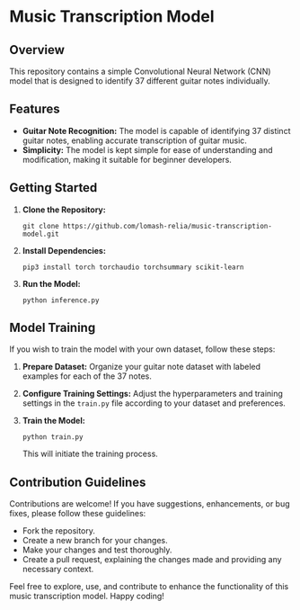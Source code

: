 # Music Transcription Model

## Overview
This repository contains a simple Convolutional Neural Network (CNN) model that is designed to identify 37 different guitar notes individually.

## Features
- **Guitar Note Recognition:** The model is capable of identifying 37 distinct guitar notes, enabling accurate transcription of guitar music.
- **Simplicity:** The model is kept simple for ease of understanding and modification, making it suitable for beginner developers.

## Getting Started
1. **Clone the Repository:**
   ```
   git clone https://github.com/lomash-relia/music-transcription-model.git
   ```

2. **Install Dependencies:**
   ```
   pip3 install torch torchaudio torchsummary scikit-learn
   ```

3. **Run the Model:**
   ```
   python inference.py
   ```

## Model Training
If you wish to train the model with your own dataset, follow these steps:

1. **Prepare Dataset:**
   Organize your guitar note dataset with labeled examples for each of the 37 notes.

2. **Configure Training Settings:**
   Adjust the hyperparameters and training settings in the `train.py` file according to your dataset and preferences.

3. **Train the Model:**
   ```
   python train.py
   ```
   This will initiate the training process.

## Contribution Guidelines
Contributions are welcome! If you have suggestions, enhancements, or bug fixes, please follow these guidelines:

- Fork the repository.
- Create a new branch for your changes.
- Make your changes and test thoroughly.
- Create a pull request, explaining the changes made and providing any necessary context.

Feel free to explore, use, and contribute to enhance the functionality of this music transcription model. Happy coding!